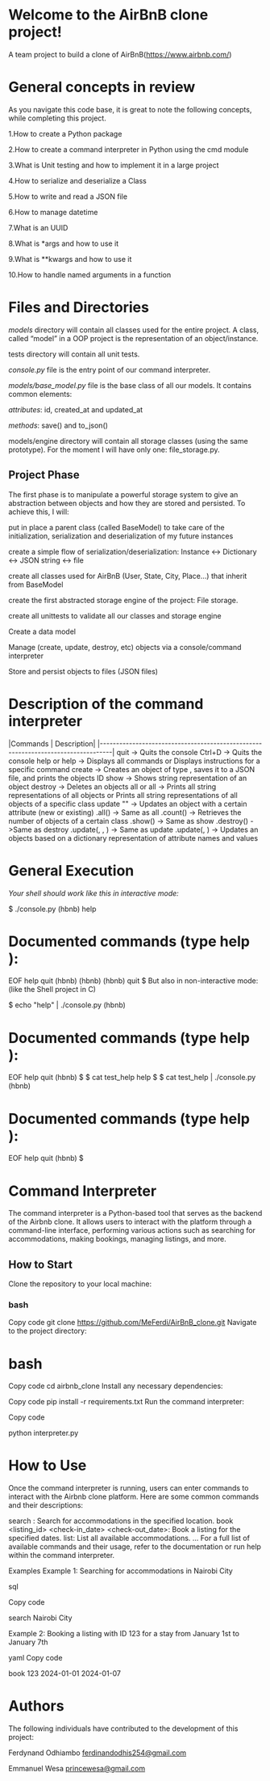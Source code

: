 # Welcome to the AirBnB clone project!
A team project to build a clone of AirBnB(https://www.airbnb.com/)

# General concepts in review
As you navigate this code base, it is great to note the following concepts, while completing this project.

1.How to create a Python package

2.How to create a command interpreter in Python using the cmd module

3.What is Unit testing and how to implement it in a large project

4.How to serialize and deserialize a Class

5.How to write and read a JSON file

6.How to manage datetime

7.What is an UUID

8.What is *args and how to use it

9.What is **kwargs and how to use it

10.How to handle named arguments in a function

# Files and Directories

*models* directory will contain all classes used for the entire project. A class, called “model” in a OOP project is the representation of an object/instance.

tests directory will contain all unit tests.

*console.py* file is the entry point of our command interpreter.

*models/base_model.py* file is the base class of all our models. It contains common elements:

*attributes*: id, created_at and updated_at

*methods*: save() and to_json()

models/engine directory will contain all storage classes (using the same prototype). For the moment I will have only one: file_storage.py.


## Project Phase
The first phase is to manipulate a powerful storage system to give an abstraction between objects and how they are stored and persisted. To achieve this, I will:

put in place a parent class (called BaseModel) to take care of the initialization, serialization and deserialization of my future instances

create a simple flow of serialization/deserialization: Instance <-> Dictionary <-> JSON string <-> file

create all classes used for AirBnB (User, State, City, Place…) that inherit from BaseModel

create the first abstracted storage engine of the project: File storage.

create all unittests to validate all our classes and storage engine

Create a data model

Manage (create, update, destroy, etc) objects via a console/command interpreter

Store and persist objects to files (JSON files)

# Description of the command interpreter
|Commands | Description|
|----------------------------------------------------------------------------------|
quit ->	Quits the console
Ctrl+D ->	Quits the console
help or help <command> ->	Displays all commands or Displays instructions for a specific command
create <class> ->	Creates an object of type , saves it to a JSON file, and prints the objects ID
show <class> <ID> ->	Shows string representation of an object
destroy <class> <ID> ->	Deletes an objects
all or all <class> ->	Prints all string representations of all objects or Prints all string representations of all objects of a specific class
update <class> <id> <attribute name> "<attribute value>" ->	Updates an object with a certain attribute (new or existing)
<class>.all() ->	Same as all <class>
<class>.count()	-> Retrieves the number of objects of a certain class
<class>.show(<ID>)	-> Same as show <class> <ID>
<class>.destroy(<ID>)	->Same as destroy <class> <ID>
<class>.update(<ID>, <attribute name>, <attribute value>)	-> Same as update <class> <ID> <attribute name> <attribute value>
<class>.update(<ID>, <dictionary representation>)	-> Updates an objects based on a dictionary representation of attribute names and values

# General Execution
*Your shell should work like this in interactive mode:*

$ ./console.py
(hbnb) help

Documented commands (type help <topic>):
========================================
EOF  help  quit
(hbnb) 
(hbnb) 
(hbnb) quit
$
But also in non-interactive mode: (like the Shell project in C)

$ echo "help" | ./console.py
(hbnb)

Documented commands (type help <topic>):
========================================
EOF  help  quit
(hbnb) 
$
$ cat test_help
help
$
$ cat test_help | ./console.py
(hbnb)

Documented commands (type help <topic>):
========================================
EOF  help  quit
(hbnb)
$
# Command Interpreter
The command interpreter is a Python-based tool that serves as the backend of the Airbnb clone. It allows users to interact with the platform through a command-line interface, performing various actions such as searching for accommodations, making bookings, managing listings, and more.

## How to Start
Clone the repository to your local machine:

### bash
Copy code
git clone https://github.com/MeFerdi/AirBnB_clone.git
Navigate to the project directory:

# bash
Copy code
cd airbnb_clone
Install any necessary dependencies:

Copy code
pip install -r requirements.txt
Run the command interpreter:

Copy code

python interpreter.py

# How to Use

Once the command interpreter is running, users can enter commands to interact with the Airbnb clone platform. Here are some common commands and their descriptions:

search <location>: Search for accommodations in the specified location.
book <listing_id> <check-in_date> <check-out_date>: Book a listing for the specified dates.
list: List all available accommodations.
...
For a full list of available commands and their usage, refer to the documentation or run help within the command interpreter.

Examples
Example 1: Searching for accommodations in Nairobi City

sql

Copy code

search Nairobi City

Example 2: Booking a listing with ID 123 for a stay from January 1st to January 7th

yaml
Copy code

book 123 2024-01-01 2024-01-07

# Authors
The following individuals have contributed to the development of this project:

Ferdynand Odhiambo <ferdinandodhis254@gmail.com>

Emmanuel Wesa <princewesa@gmail.com>
